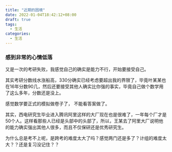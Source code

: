 ```yaml
---
title: "近期的困境"
date: 2022-01-04T18:42:12+08:00
draft: true
tags:
  - 生活
categories:
  - 生活
---
```


### 感到非常的心情低落

又是一次的考研失败，我感觉自己的确实是能力不行，开始要接受自己。

 其实考研分数线水涨船高，330分确实已经考虑要超出我的界限了，毕竟叶某某也在16年分数90几，然后还要接受其他人确实比你强的事实，毕竟自己做个数学用了这么多年，分数还是没上。

感觉数学要正式的模拟做卷子了， 不能看答案做了。

其实，西电研究生毕业进入腾讯阿里这样的大厂现在也是很难了，一年每个厂才是50个人。这样看那些人已经是头部中的头部了，所以，王某去了阿里大厂说明他的能力确实强出其他人很多，而且不仅保研还是优秀研究生。



为什么总是考不上呢，是跨考的难度太大了吗？感觉两门还是多了？计组的难度太大？？还是复习没记住？？



